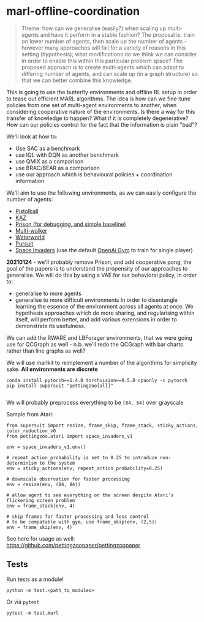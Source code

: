 # marl-offline-coordination

> Theme: how can we generalise (easily?) when scaling up multi-agents and have it perform in a stable fashion? The proposal is: train on lower number of agents, then scale up the number of agents - however many approaches will fail for a variety of reasons in this setting (hypothesis); what modifications do we think we can consider in order to enable this within this particular problem space? The proposed approach is to create multi-agents which can adapt to differing number of agents, and can scale up (in a graph structure) so that we can better combine this knowledge. 

This is going to use the butterfly environments and offline RL setup in order to tease out efficient MARL algorithms. 
The idea is how can we fine-tune policies from one set of multi-agent environments to another, when considering cooperative nature of the environments. Is there a way for this transfer of knowledge to happen? What if it is completely degenerative? How can our policies control for the fact that the information is plain "bad"? 

We'll look at how to:

*  Use SAC as a benchmark
*  use IQL with DQN as another benchmark
*  use QMIX as a comparison
*  use BRAC/BEAR as a comparison
*  use our approach which is behavioural policies + coordination information

We'll aim to use the following environments, as we can easily configure the number of agents:

*  [Pistolball](https://www.pettingzoo.ml/butterfly/pistonball)
*  [KAZ](https://www.pettingzoo.ml/butterfly/knights_archers_zombies)
*  [Prison (for debugging, and simple baseline)](https://www.pettingzoo.ml/butterfly/prison)
*  [Multi-walker](https://www.pettingzoo.ml/sisl/multiwalker)
*  [Waterworld](https://www.pettingzoo.ml/sisl/waterworld)
*  [Pursuit](https://www.pettingzoo.ml/sisl/pursuit)
*  [Space Invaders](https://www.pettingzoo.ml/atari/space_invaders) (use the default [OpenAi Gym](https://gym.openai.com/envs/SpaceInvaders-v0/) to train for single player)


**20210124** - we'll probably remove Prison, and add cooperative pong, the goal of the papers is to understand the propensity of our approaches to generalise. We will do this by using a VAE for our behavioral policy, in order to:
*  generalise to more agents
*  generalise to more difficult environments
In order to disentangle learning the essence of the environment across all agents at once. We hypothesis approaches which do more sharing, and regularising within itself, will perform better, and add various extensions in order to demonstrate its usefulness. 

We can add the RWARE and LBForager environments, that we were going use for QCGraph as well - n.b. we'll redo the QCGraph with bar charts rather than line graphs as well?


We will use marlkit to reimplement a number of the algorithms for simplicity sake. **All environments are discrete**

```
conda install pytorch==1.4.0 torchvision==0.5.0 cpuonly -c pytorch
pip install supersuit "pettingzoo[all]"
```

```
```

We will probably preprocess everything to be `[84, 84]` over grayscale

Sample from Atari:

```
from supersuit import resize, frame_skip, frame_stack, sticky_actions, color_reduction_v0
from pettingzoo.atari import space_invaders_v1

env = space_invaders_v1.env()

# repeat_action_probability is set to 0.25 to introduce non-determinism to the system
env = sticky_actions(env, repeat_action_probability=0.25)

# downscale observation for faster processing
env = resize(env, (84, 84))

# allow agent to see everything on the screen despite Atari's flickering screen problem
env = frame_stack(env, 4)

# skip frames for faster processing and less control
# to be compatable with gym, use frame_skip(env, (2,5))
env = frame_skip(env, 4)
```

See here for usage as well: https://github.com/pettingzoopaper/pettingzoopaper

## Tests

Run tests as a module!

```
python -m test.<path_to_modules>
```

Or via `pytest`

```
pytest -m test.marl
```
